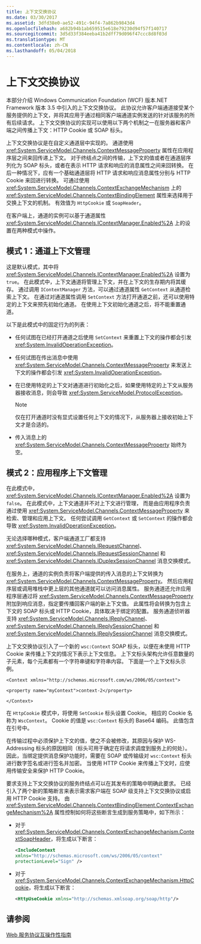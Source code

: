 ```yaml
---
title: 上下文交换协议
ms.date: 03/30/2017
ms.assetid: 3dfd38e0-ae52-491c-94f4-7a862b9843d4
ms.openlocfilehash: a682b94b1ab659515e618e79230d94f57f140717
ms.sourcegitcommit: 3d5d33f384eeba41b2dff79d096f47ccc8d8f03d
ms.translationtype: MT
ms.contentlocale: zh-CN
ms.lasthandoff: 05/04/2018
---
```

# <a name="context-exchange-protocol"></a>上下文交换协议
本部分介绍 Windows Communication Foundation (WCF) 版本.NET Framework 版本 3.5 中引入的上下文交换协议。 此协议允许客户端通道接受某个服务提供的上下文，并将其应用于通过相同客户端通道实例发送的针对该服务的所有后续请求。 上下文交换协议的实现可以使用以下两个机制之一在服务器和客户端之间传播上下文：HTTP Cookie 或 SOAP 标头。  
  
 上下文交换协议是在自定义通道层中实现的。 通道使用 <xref:System.ServiceModel.Channels.ContextMessageProperty> 属性在应用程序层之间来回传递上下文。 对于终结点之间的传输，上下文的值或者在通道层序列化为 SOAP 标头，或者在表示 HTTP 请求和响应的消息属性之间来回转换。 在后一种情况下，应有一个基础通道层将 HTTP 请求和响应消息属性分别与 HTTP Cookie 来回进行转换。 可通过使用 <xref:System.ServiceModel.Channels.ContextExchangeMechanism> 上的 <xref:System.ServiceModel.Channels.ContextBindingElement> 属性来选择用于交换上下文的机制。 有效值为 `HttpCookie` 或 `SoapHeader`。  
  
 在客户端上，通道的实例可以基于通道属性 <xref:System.ServiceModel.Channels.IContextManager.Enabled%2A> 上的设置在两种模式中操作。  
  
## <a name="mode-1-channel-context-management"></a>模式 1：通道上下文管理  
 这是默认模式，其中将 <xref:System.ServiceModel.Channels.IContextManager.Enabled%2A> 设置为 `true`。 在此模式中，上下文通道将管理上下文，并在上下文的生存期内将其缓存。 通过调用 `IContextManager` 方法，可以通过通道属性 `GetContext` 从通道检索上下文。 在通过对通道属性调用 `SetContext` 方法打开通道之前，还可以使用特定的上下文来预先初始化通道。 在使用上下文初始化通道之后，将不能重置通道。  
  
 以下是此模式中的固定行为的列表：  
  
-   任何试图在已经打开通道之后使用 `SetContext` 来重置上下文的操作都会引发 <xref:System.InvalidOperationException>。  
  
-   任何试图在传出消息中使用 <xref:System.ServiceModel.Channels.ContextMessageProperty> 来发送上下文的操作都会引发 <xref:System.InvalidOperationException>。  
  
-   在已使用特定的上下文对通道进行初始化之后，如果使用特定的上下文从服务器接收消息，则会导致 <xref:System.ServiceModel.ProtocolException>。  
  
    > [!NOTE]
    >  仅在打开通道时没有显式设置任何上下文的情况下，从服务器上接收初始上下文才是合适的。  
  
-   传入消息上的 <xref:System.ServiceModel.Channels.ContextMessageProperty> 始终为空。  
  
## <a name="mode-2-application-context-management"></a>模式 2：应用程序上下文管理  
 在此模式中，<xref:System.ServiceModel.Channels.IContextManager.Enabled%2A> 设置为 `false`。 在此模式中，上下文通道并不对上下文进行管理， 而是由应用程序负责通过使用 <xref:System.ServiceModel.Channels.ContextMessageProperty> 来检索、管理和应用上下文。 任何尝试调用 `GetContext` 或 `SetContext` 的操作都会导致 <xref:System.InvalidOperationException>。  
  
 无论选择哪种模式，客户端通道工厂都支持 <xref:System.ServiceModel.Channels.IRequestChannel>、<xref:System.ServiceModel.Channels.IRequestSessionChannel> 和 <xref:System.ServiceModel.Channels.IDuplexSessionChannel> 消息交换模式。  
  
 在服务上，通道的实例负责将客户端提供的传入消息的上下文转换为 <xref:System.ServiceModel.Channels.ContextMessageProperty>。 然后应用程序层或调用堆栈中更上层的其他通道就可以访问消息属性。 服务通道还允许应用程序层通过将 <xref:System.ServiceModel.Channels.ContextMessageProperty> 附加到响应消息，指定要传播回客户端的新上下文值。 此属性将会转换为包含上下文的 SOAP 标头或 HTTP Cookie，具体取决于绑定的配置。 服务通道侦听器支持 <xref:System.ServiceModel.Channels.IReplyChannel>、<xref:System.ServiceModel.Channels.IReplySessionChannel> 和 <xref:System.ServiceModel.Channels.IReplySessionChannel> 消息交换模式。  
  
 上下文交换协议引入了一个新的 `wsc:Context` SOAP 标头，以便在未使用 HTTP Cookie 来传播上下文的情况下表示上下文信息。 上下文标头架构允许任意数量的子元素，每个元素都有一个字符串键和字符串内容。 下面是一个上下文标头示例。  
  
 `<Context xmlns="http://schemas.microsoft.com/ws/2006/05/context">`  
  
 `<property name="myContext">context-2</property>`  
  
 `</Context>`  
  
 在 `HttpCookie` 模式中，将使用 `SetCookie` 标头设置 Cookie。 相应的 Cookie 名称为 `WscContext`。 Cookie 的值是 `wsc:Context` 标头的 Base64 编码。 此值包含在引号中。  
  
 在传输过程中必须保护上下文的值，使之不会被修改，其原因与保护 WS-Addressing 标头的原因相同（标头可用于确定在将请求调度到服务上的何处）。 因此，当绑定提供消息保护功能时，需要在 SOAP 或传输级对 `wsc:Context` 标头进行数字签名或进行签名并加密。 当使用 HTTP Cookie 来传播上下文时，应使用传输安全来保护 HTTP Cookie。  
  
 要求支持上下文交换协议的服务终结点可以在其发布的策略中明确此要求。 已经引入了两个新的策略断言来表示需求客户端在 SOAP 级支持上下文交换协议或启用 HTTP Cookie 支持。 由 <xref:System.ServiceModel.Channels.ContextBindingElement.ContextExchangeMechanism%2A> 属性控制如何将这些断言生成到服务策略中，如下所示：  
  
-   对于 <xref:System.ServiceModel.Channels.ContextExchangeMechanism.ContextSoapHeader>，将生成以下断言：  
  
    ```xml  
    <IncludeContext   
    xmlns="http://schemas.microsoft.com/ws/2006/05/context"  
    protectionLevel="Sign" />  
    ```  
  
-   对于 <xref:System.ServiceModel.Channels.ContextExchangeMechanism.HttpCookie>，将生成以下断言：  
  
    ```xml  
    <HttpUseCookie xmlns="http://schemas.xmlsoap.org/soap/http"/>  
    ```  
  
## <a name="see-also"></a>请参阅  
 [Web 服务协议互操作性指南](../../../../docs/framework/wcf/feature-details/web-services-protocols-interoperability-guide.md)
